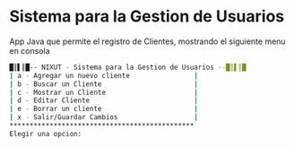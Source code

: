 # Sistema para la Gestion de Usuarios

App Java que permite el registro de Clientes, mostrando el siguiente menu en consola

```bash
█║▌║█-- NIXUT - Sistema para la Gestion de Usuarios --█║▌║█
| a - Agregar un nuevo cliente                |
| b - Buscar un Cliente                       |
| c - Mostrar un Cliente                      |
| d - Editar Cliente                          |
| e - Borrar un cliente                       |
| x - Salir/Guardar Cambios                   |
**********************************************
Elegir una opcion:
```